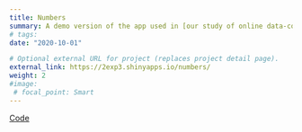```yaml
---
title: Numbers
summary: A demo version of the app used in [our study of online data-collection with Shiny](publication/numdist2022/).
# tags:
date: "2020-10-01"

# Optional external URL for project (replaces project detail page).
external_link: https://2exp3.shinyapps.io/numbers/
weight: 2 
#image:
 # focal_point: Smart
---
```

[Code](https://github.com/2exp3/numbers)
